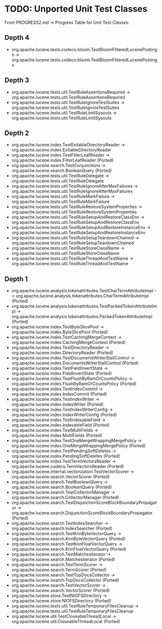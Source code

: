# TODO: Unported Unit Test Classes

From PROGRESS2.md → Progress Table for Unit Test Classes:

## Depth 4
- org.apache.lucene.tests.codecs.bloom.TestBloomFilteredLucenePostings -> org.apache.lucene.tests.codecs.bloom.TestBloomFilteredLucenePostings

## Depth 3
- org.apache.lucene.tests.util.TestRuleAssertionsRequired -> org.apache.lucene.tests.util.TestRuleAssertionsRequired
- org.apache.lucene.tests.util.TestRuleIgnoreTestSuites -> org.apache.lucene.tests.util.TestRuleIgnoreTestSuites
- org.apache.lucene.tests.util.TestRuleLimitSysouts -> org.apache.lucene.tests.util.TestRuleLimitSysouts

## Depth 2
- org.apache.lucene.index.TestExitableDirectoryReader -> org.apache.lucene.index.ExitableDirectoryReader
- org.apache.lucene.index.TestFilterLeafReader -> org.apache.lucene.index.FilterLeafReader (Ported)
- org.apache.lucene.search.TestConjunctions -> org.apache.lucene.search.BooleanQuery (Ported)
- org.apache.lucene.tests.util.TestRuleDelegate -> org.apache.lucene.tests.util.TestRuleDelegate
- org.apache.lucene.tests.util.TestRuleIgnoreAfterMaxFailures -> org.apache.lucene.tests.util.TestRuleIgnoreAfterMaxFailures
- org.apache.lucene.tests.util.TestRuleMarkFailure -> org.apache.lucene.tests.util.TestRuleMarkFailure
- org.apache.lucene.tests.util.TestRuleRestoreSystemProperties -> org.apache.lucene.tests.util.TestRuleRestoreSystemProperties
- org.apache.lucene.tests.util.TestRuleSetupAndRestoreClassEnv -> org.apache.lucene.tests.util.TestRuleSetupAndRestoreClassEnv
- org.apache.lucene.tests.util.TestRuleSetupAndRestoreInstanceEnv -> org.apache.lucene.tests.util.TestRuleSetupAndRestoreInstanceEnv
- org.apache.lucene.tests.util.TestRuleSetupTeardownChained -> org.apache.lucene.tests.util.TestRuleSetupTeardownChained
- org.apache.lucene.tests.util.TestRuleStoreClassName -> org.apache.lucene.tests.util.TestRuleStoreClassName
- org.apache.lucene.tests.util.TestRuleThreadAndTestName -> org.apache.lucene.tests.util.TestRuleThreadAndTestName

## Depth 1
- org.apache.lucene.analysis.tokenattributes.TestCharTermAttributeImpl -> org.apache.lucene.analysis.tokenattributes.CharTermAttributeImpl (Ported)
- org.apache.lucene.analysis.tokenattributes.TestPackedTokenAttributeImpl -> org.apache.lucene.analysis.tokenattributes.PackedTokenAttributeImpl (Ported)
- org.apache.lucene.index.TestByteSlicePool -> org.apache.lucene.index.ByteSlicePool (Ported)
- org.apache.lucene.index.TestCachingMergeContext -> org.apache.lucene.index.CachingMergeContext (Ported)
- org.apache.lucene.index.TestDirectoryReader -> org.apache.lucene.index.DirectoryReader (Ported)
- org.apache.lucene.index.TestDocumentsWriterStallControl -> org.apache.lucene.index.DocumentsWriterStallControl (Ported)
- org.apache.lucene.index.TestFieldInvertState -> org.apache.lucene.index.FieldInvertState (Ported)
- org.apache.lucene.index.TestFlushByRamOrCountsPolicy -> org.apache.lucene.index.FlushByRamOrCountsPolicy (Ported)
- org.apache.lucene.index.TestIndexCommit -> org.apache.lucene.index.IndexCommit (Ported)
- org.apache.lucene.index.TestIndexWriter -> org.apache.lucene.index.IndexWriter (Ported)
- org.apache.lucene.index.TestIndexWriterConfig -> org.apache.lucene.index.IndexWriterConfig (Ported)
- org.apache.lucene.index.TestIndexableField -> org.apache.lucene.index.IndexableField (Ported)
- org.apache.lucene.index.TestMultiFields -> org.apache.lucene.index.MultiFields (Ported)
- org.apache.lucene.index.TestOneMergeWrappingMergePolicy -> org.apache.lucene.index.OneMergeWrappingMergePolicy (Ported)
- org.apache.lucene.index.TestPendingSoftDeletes -> org.apache.lucene.index.PendingSoftDeletes (Ported)
- org.apache.lucene.index.TestTermVectorsReader -> org.apache.lucene.codecs.TermVectorsReader (Ported)
- org.apache.lucene.internal.vectorization.TestVectorScorer -> org.apache.lucene.search.VectorScorer (Ported)
- org.apache.lucene.search.TestBooleanQuery -> org.apache.lucene.search.BooleanQuery (Ported)
- org.apache.lucene.search.TestCollectorManager -> org.apache.lucene.search.CollectorManager (Ported)
- org.apache.lucene.search.TestDisjunctionScoreBlockBoundaryPropagator -> org.apache.lucene.search.DisjunctionScoreBlockBoundaryPropagator (Ported)
- org.apache.lucene.search.TestIndexSearcher -> org.apache.lucene.search.IndexSearcher (Ported)
- org.apache.lucene.search.TestKnnByteVectorQuery -> org.apache.lucene.search.KnnByteVectorQuery (Ported)
- org.apache.lucene.search.TestKnnFloatVectorQuery -> org.apache.lucene.search.KnnFloatVectorQuery (Ported)
- org.apache.lucene.search.TestMatchesIterator -> org.apache.lucene.search.MatchesIterator (Ported)
- org.apache.lucene.search.TestTermScorer -> org.apache.lucene.search.TermScorer (Ported)
- org.apache.lucene.search.TestTopDocsCollector -> org.apache.lucene.search.TopDocsCollector (Ported)
- org.apache.lucene.search.TestVectorScorer -> org.apache.lucene.search.VectorScorer (Ported)
- org.apache.lucene.store.TestNIOFSDirectory -> org.apache.lucene.store.NIOFSDirectory (Ported)
- org.apache.lucene.tests.util.TestRuleTemporaryFilesCleanup -> org.apache.lucene.tests.util.TestRuleTemporaryFilesCleanup
- org.apache.lucene.util.TestCloseableThreadLocal -> org.apache.lucene.util.CloseableThreadLocal (Ported)
